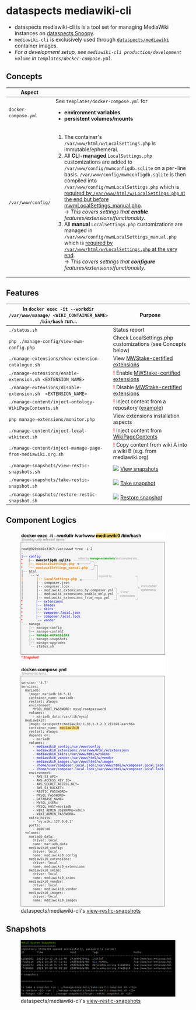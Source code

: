 # dataspects mediawiki-cli

* dataspects mediawiki-cli is is a tool set for managing MediaWiki instances on [dataspects Snoopy](https://github.com/dataspects/snoopy).
* `mediawiki-cli` is exclusively used through [`dataspects/mediawiki`](https://hub.docker.com/r/dataspects/mediawiki) container images.
* *For a development setup, see `mediawiki-cli production/development volume` in `templates/docker-compose.yml`.*

## Concepts

| Aspect |   |
| ------ | - |
| `docker-compose.yml` | See `templates/docker-compose.yml` for<ul><li>**environment variables**</li><li>**persistent volumes/mounts**</li></ul> |
| `/var/www/config/` | <ol><li>The container's `/var/www/html/w/LocalSettings.php` is immutable/ephemeral.</li><li>All **CLI-managed** `LocalSettings.php` customizations are added to `/var/www/config/mwmconfigdb.sqlite` on a per-line basis. `/var/www/config/mwmconfigdb.sqlite` is then compiled into `/var/www/config/mwmLocalSettings.php` which is [required by `/var/www/html/w/LocalSettings.php` at the end but before mwmLocalSettings_manual.php](https://github.com/dataspects/dataspectsSystemBuilder/blob/master/docker-images/mediawiki/require_customizations.sh).<br/>&rarr; *This covers settings that **enable** features/extensions/functionality.*</li><li>All **manual** `LocalSettings.php` customizations are managed in `/var/www/config/mwmLocalSettings_manual.php` which is [required by `/var/www/html/w/LocalSettings.php` at the very end](https://github.com/dataspects/dataspectsSystemBuilder/blob/master/docker-images/mediawiki/require_customizations.sh).<br/>&rarr; *This covers settings that **configure** features/extensions/functionality.*</li><ol> |

## Features

| In `docker exec -it --workdir /var/www/manage/ <WIKI_CONTAINER_NAME> /bin/bash` run... | Purpose |
| ---------------------------------------------- | ------- |
| `./status.sh` | Status report |
| `php ./manage-config/view-mwm-config.php` | Check LocalSettings.php customizations (see Concepts below) |
| `./manage-extensions/show-extension-catalogue.sh` | View [MWStake-certified extensions](https://raw.githubusercontent.com/dataspects/mediawiki-cli/main/catalogues/extensions.json) |
| `./manage-extensions/enable-extension.sh <EXTENSION_NAME>` | **<span style="color: red">!</span>** Enable [MWStake-certified extensions](https://raw.githubusercontent.com/dataspects/mediawiki-cli/main/catalogues/extensions.json) |
| `./manage-extensions/disable-extension.sh  <EXTENSION_NAME>` | **<span style="color: red">!</span>** Disable [MWStake-certified extensions](https://raw.githubusercontent.com/dataspects/mediawiki-cli/main/catalogues/extensions.json) |
| `./manage-content/inject-ontology-WikiPageContents.sh` | **<span style="color: red">!</span>** Inject content from a repository ([example](https://github.com/dataspects/dataspectsSystemCoreOntology)) |
| `php manage-extensions/monitor.php` | View extensions installation aspects |
| `./manage-content/inject-local-wikitext.sh` | **<span style="color: red">!</span>** Inject content from [WikiPageContents](https://github.com/dataspects/mediawiki-cli/tree/main/WikiPageContents) |
| `./manage-content/inject-manage-page-from-mediawiki.org.sh` | **<span style="color: red">!</span>** Copy content from wiki A into a wiki B (e.g. from mediawiki.org) |
| `./manage-snapshots/view-restic-snapshots.sh` | <img src="https://restic.readthedocs.io/en/stable/_static/logo.png" height="20"/> [View snapshots](https://restic.readthedocs.io/en/stable/045_working_with_repos.html) |
| `./manage-snapshots/take-restic-snapshot.sh` | <img src="https://restic.readthedocs.io/en/stable/_static/logo.png" height="20"/> [Take snapshot](https://restic.readthedocs.io/en/stable/040_backup.html) |
| `./manage-snapshots/restore-restic-snapshot.sh` | <img src="https://restic.readthedocs.io/en/stable/_static/logo.png" height="20"/> [Restore snapshot](https://restic.readthedocs.io/en/stable/050_restore.html) |

## Component Logics

<figure>
<img src="images/component-logics.png" alt="dataaspects mediawiki-cli component logics">
    <figcaption>dataspects/mediawiki-cli's <a href="https://github.com/dataspects/mediawiki-cli/blob/main/manage-snapshots/view-restic-snapshots.sh">view-restic-snapshots</a></figcaption>
</figure>

## Snapshots

<figure>
<img src="images/snapshots.png" alt="dataaspects mediawiki-cli restic snapshots">
    <figcaption>dataspects/mediawiki-cli's <a href="https://github.com/dataspects/mediawiki-cli/blob/main/manage-snapshots/view-restic-snapshots.sh">view-restic-snapshots</a></figcaption>
</figure>